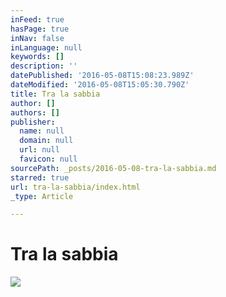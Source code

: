 ```yaml
---
inFeed: true
hasPage: true
inNav: false
inLanguage: null
keywords: []
description: ''
datePublished: '2016-05-08T15:08:23.989Z'
dateModified: '2016-05-08T15:05:30.790Z'
title: Tra la sabbia
author: []
authors: []
publisher:
  name: null
  domain: null
  url: null
  favicon: null
sourcePath: _posts/2016-05-08-tra-la-sabbia.md
starred: true
url: tra-la-sabbia/index.html
_type: Article

---
```

# Tra la sabbia
![](https://the-grid-user-content.s3-us-west-2.amazonaws.com/a98e637e-e214-4bc4-9f51-8f640f6d2cbf.jpg)